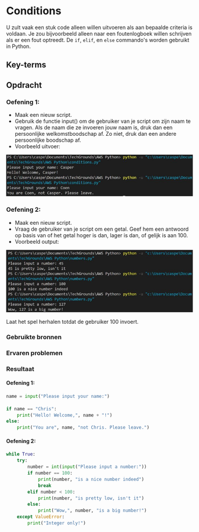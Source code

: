 # Conditions
U zult vaak een stuk code alleen willen uitvoeren als aan bepaalde criteria is voldaan. Je zou bijvoorbeeld alleen naar een foutenlogboek willen schrijven als er een fout optreedt.
De ```if```, ```elif```, en ```else``` commando's worden gebruikt in Python.

## Key-terms


## Opdracht

### Oefening 1:
- Maak een nieuw script.
- Gebruik de functie input() om de gebruiker van je script om zijn naam te vragen. Als de naam die ze invoeren jouw naam is, druk dan een persoonlijke welkomstboodschap af. Zo niet, druk dan een andere persoonlijke boodschap af.
- Voorbeeld uitvoer:

![py-example4](../00_includes/py-example4.JPG)


### Oefening 2:
- Maak een nieuw script.
- Vraag de gebruiker van je script om een getal. Geef hem een antwoord op basis van of het getal hoger is dan, lager is dan, of gelijk is aan 100.
- Voorbeeld output:

![py-example5](../00_includes/py-example5.JPG)

Laat het spel herhalen totdat de gebruiker 100 invoert.


### Gebruikte bronnen

### Ervaren problemen

### Resultaat

#### Oefening 1:

```Python
name = input("Please input your name:")

if name == "Chris":
    print("Hello! Welcome,", name + "!")
else:
    print("You are", name, "not Chris. Please leave.")
```

#### Oefening 2:

```Python
while True:
    try:
        number = int(input("Please input a number:"))
        if number == 100:
            print(number, "is a nice number indeed")
            break
        elif number < 100:
            print(number, "is pretty low, isn't it")
        else:
            print("Wow,", number, "is a big number!")
    except ValueError:
        print("Integer only!")
```